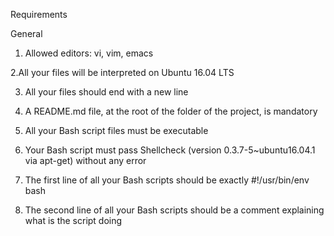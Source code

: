 Requirements


General

1. Allowed editors: vi, vim, emacs

2.All your files will be interpreted on Ubuntu 16.04 LTS

3. All your files should end with a new line

4. A README.md file, at the root of the folder of the project, is mandatory

5. All your Bash script files must be executable

6. Your Bash script must pass Shellcheck (version 0.3.7-5~ubuntu16.04.1 via apt-get) without any error

7. The first line of all your Bash scripts should be exactly #!/usr/bin/env bash

8. The second line of all your Bash scripts should be a comment explaining what is the script doing
